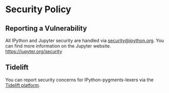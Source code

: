 # Security Policy

## Reporting a Vulnerability

All IPython and Jupyter security are handled via security@ipython.org.
You can find more information on the Jupyter website. https://jupyter.org/security

## Tidelift

You can report security concerns for IPython-pygments-lexers via the [Tidelift platform](https://tidelift.com/security).
